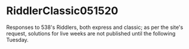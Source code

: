 # RiddlerClassic051520
Responses to 538's Riddlers, both express and classic; as per the site's request, solutions for live weeks are not published until the following Tuesday.
